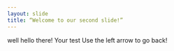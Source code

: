 ```yaml
---
layout: slide
title: “Welcome to our second slide!”
---
```

well hello there!
Your test
Use the left arrow to go back!
